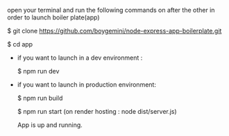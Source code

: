 open your terminal and run the following commands on after the other in order to launch boiler plate(app)

$ git clone https://github.com/boygemini/node-express-app-boilerplate.git

$ cd app

- if you want to launch in a dev environment :

  $ npm run dev

- if you want to launch in production environment:

  $ npm run build

  $ npm run start (on render hosting : node dist/server.js)

  App is up and running.
